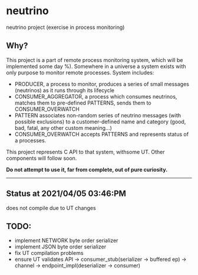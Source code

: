 # neutrino
neutrino project (exercise in process monitoring)

## Why?
This project is a part of remote process monitoring system, which will be implemented some day %).
Somewhere in a universe a system exists with only purpose to monitor remote processes.
System includes:
* PRODUCER, a process to monitor, produces a series of small messages (neutrinos) as it runs through its lifecycle
* CONSUMER_AGGREGATOR, a process which consumes neutrinos, matches them to pre-defined PATTERNS, sends them to CONSUMER_OVERWATCH
* PATTERN associates non-random series of neutrino messages (with possible exclusions) to a customer-defined name and category (good, bad, fatal, any other custom meaning...) 
* CONSUMER_OVERWATCH accepts PATTERNS and represents status of a processes.

This project represents C API to that system, withsome UT. 
Other components will follow soon.

**Do not attempt to use it, far from complete, out of pure curiosity.** 

---

## Status at 2021/04/05 03:46:PM
does not compile due to UT changes

## TODO:

* implement NETWORK byte order serializer
* implement JSON byte order serializer
* fix UT compilation problems
* ensure UT validates API -> consumer_stub(serializer -> buffered ep) -> channel -> endpoint_impl(deserializer -> consumer)
